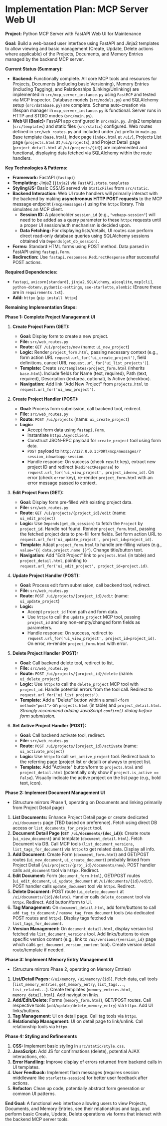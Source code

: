 # Implementation Plan: MCP Server Web UI

**Project:** Python MCP Server with FastAPI Web UI for Maintenance

**Goal:** Build a web-based user interface using FastAPI and Jinja2 templates to allow viewing and basic management (Create, Update, Delete actions where applicable) of the Projects, Documents, and Memory Entries managed by the backend MCP server.

**Current Status (Summary):**

* **Backend:** Functionally complete. All core MCP tools and resources for Projects, Documents (including basic Versioning), Memory Entries (including Tagging), and Relationships (Linking/Unlinking) are implemented in `src/mcp_server_instance.py` using `FastMCP` and tested via MCP Inspector. Database models (`src/models.py`) and SQLAlchemy setup (`src/database.py`) are complete. Schema auto-creation via lifespan manager in `mcp_server_instance.py` is functional. Server runs in HTTP and STDIO modes (`src/main.py`).
* **Web UI (Basic):** FastAPI app configured in `src/main.py`. Jinja2 templates (`src/templates`) and static files (`src/static`) configured. Web routes defined in `src/web_routes.py` and included under `/ui` prefix in `main.py`. Base template (`base.html`), index page (`index.html` at `/ui/`), Projects List page (`projects.html` at `/ui/projects`), and Project Detail page (`project_detail.html` at `/ui/projects/{id}`) are implemented and functional, displaying data fetched via SQLAlchemy within the route handlers.

**Key Technologies & Patterns:**

* **Framework:** FastAPI (`fastapi`)
* **Templating:** Jinja2 (`jinja2`) via `FastAPI.state.templates`
* **Styling/JS:** Basic CSS/JS served via `StaticFiles` from `src/static`.
* **Backend Interaction:** Web UI route handlers will primarily interact with the backend by making **asynchronous HTTP POST requests** to the MCP message endpoint (`/mcp/messages/`) using the `httpx` library. This simulates an MCP client.
    * **Session ID:** A placeholder `session_id` (e.g., `"webapp-session"`) will need to be added as a query parameter to these `httpx` requests until a proper UI session/auth mechanism is decided upon.
    * **Data Fetching:** For displaying lists/details, UI routes can perform direct read-only database queries using SQLAlchemy sessions obtained via `Depends(get_db_session)`.
* **Forms:** Standard HTML forms using POST method. Data parsed in FastAPI using `fastapi.Form`.
* **Redirection:** Use `fastapi.responses.RedirectResponse` after successful POST actions.

**Required Dependencies:**

* `fastapi`, `uvicorn[standard]`, `jinja2`, `SQLAlchemy`, `aiosqlite`, `mcp[cli]`, `python-dotenv`, `pydantic-settings`, `sse-starlette`, `alembic` (Ensure these are in `requirements.txt`).
* **Add:** `httpx` (`pip install httpx`)

**Remaining Implementation Steps:**

**Phase 1: Complete Project Management UI**

1.  **Create Project Form (GET):**
    * **Goal:** Display form to create a new project.
    * **File:** `src/web_routes.py`
    * **Route:** `GET /ui/projects/new` (name: `ui_new_project`)
    * **Logic:** Render `project_form.html`, passing necessary context (e.g., form action URL `request.url_for('ui_create_project')`, field definitions, cancel URL `request.url_for('ui_list_projects')`).
    * **Template:** Create `src/templates/project_form.html` (inherits `base.html`). Include fields for Name (text, required), Path (text, required), Description (textarea, optional), Is Active (checkbox).
    * **Navigation:** Add link "Add New Project" from `projects.html` to `request.url_for('ui_new_project')`.

2.  **Create Project Handler (POST):**
    * **Goal:** Process form submission, call backend tool, redirect.
    * **File:** `src/web_routes.py`
    * **Route:** `POST /ui/projects` (name: `ui_create_project`)
    * **Logic:**
        * Accept form data using `fastapi.Form`.
        * Instantiate `httpx.AsyncClient`.
        * Construct JSON-RPC payload for `create_project` tool using form data.
        * `POST` payload to `http://127.0.0.1:PORT/mcp/messages/?session_id=webapp-session`.
        * Handle response: On success (check `result` key), extract new project ID and redirect (`RedirectResponse`) to `request.url_for('ui_view_project', project_id=new_id)`. On error (check `error` key), re-render `project_form.html` with an error message passed to context.

3.  **Edit Project Form (GET):**
    * **Goal:** Display form pre-filled with existing project data.
    * **File:** `src/web_routes.py`
    * **Route:** `GET /ui/projects/{project_id}/edit` (name: `ui_edit_project`)
    * **Logic:** Use `Depends(get_db_session)` to fetch the `Project` by `project_id`. Handle not found. Render `project_form.html`, passing the fetched project data to pre-fill form fields. Set form action URL to `request.url_for('ui_update_project', project_id=project_id)`.
    * **Template:** Adapt `project_form.html` to handle pre-filling values (e.g., `value="{{ data.project.name }}"`). Change title/button text.
    * **Navigation:** Add "Edit Project" link to `projects.html` (in table) and `project_detail.html`, pointing to `request.url_for('ui_edit_project', project_id=project.id)`.

4.  **Update Project Handler (POST):**
    * **Goal:** Process edit form submission, call backend tool, redirect.
    * **File:** `src/web_routes.py`
    * **Route:** `POST /ui/projects/{project_id}/edit` (name: `ui_update_project`)
    * **Logic:**
        * Accept `project_id` from path and form data.
        * Use `httpx` to call the `update_project` MCP tool, passing `project_id` and any non-empty/changed form fields as parameters.
        * Handle response: On success, redirect to `request.url_for('ui_view_project', project_id=project_id)`. On error, re-render `project_form.html` with error.

5.  **Delete Project Handler (POST):**
    * **Goal:** Call backend delete tool, redirect to list.
    * **File:** `src/web_routes.py`
    * **Route:** `POST /ui/projects/{project_id}/delete` (name: `ui_delete_project`)
    * **Logic:** Use `httpx` to call the `delete_project` MCP tool with `project_id`. Handle potential errors from the tool call. Redirect to `request.url_for('ui_list_projects')`.
    * **Template:** Add a "Delete" button within a small `<form method="post">` on `projects.html` (in table) and `project_detail.html`. *Strongly recommend adding JavaScript `confirm()` dialog before form submission.*

6.  **Set Active Project Handler (POST):**
    * **Goal:** Call backend activate tool, redirect.
    * **File:** `src/web_routes.py`
    * **Route:** `POST /ui/projects/{project_id}/activate` (name: `ui_activate_project`)
    * **Logic:** Use `httpx` to call `set_active_project` tool. Redirect back to the referring page (project list or detail) or always to project list.
    * **Template:** Add "Activate" button/form to `projects.html` and `project_detail.html` (potentially only show if `project.is_active == False`). Visually indicate the active project on the list page (e.g., bold text, icon).

**Phase 2: Implement Document Management UI**

* (Structure mirrors Phase 1, operating on Documents and linking primarily from Project Detail page)
1.  **List Documents:** Enhance Project Detail page or create dedicated `/ui/documents` page (TBD based on preference). Fetch using direct DB access or `list_documents_for_project` tool.
2.  **Document Detail Page (`GET /ui/documents/{doc_id}`):** Create route (`ui_view_document`) and template (`document_detail.html`). Fetch Document via DB. Call MCP tools (`list_document_versions`, `list_tags_for_document`) via `httpx` to get related data. Display all info.
3.  **Add Document:** Create Form (`document_form.html`) and GET/POST routes (`ui_new_document`, `ui_create_document`) probably linked from Project Detail (`/ui/projects/{proj_id}/documents/new`). POST handler calls `add_document` tool via `httpx`. Redirect.
4.  **Edit Document:** Form (`document_form.html`), GET/POST routes (`ui_edit_document`, `ui_update_document` at `/ui/documents/{id}/edit`). POST handler calls `update_document` tool via `httpx`. Redirect.
5.  **Delete Document:** POST route (`ui_delete_document` at `/ui/documents/{id}/delete`). Handler calls `delete_document` tool via `httpx`. Redirect. Add button/form to UI.
6.  **Tag Management:** On `document_detail.html`, add form/buttons to call `add_tag_to_document` / `remove_tag_from_document` tools (via dedicated POST routes and `httpx`). Display tags fetched via `list_tags_for_document`.
7.  **Version Management:** On `document_detail.html`, display version list fetched via `list_document_versions` tool. Add links/buttons to view specific version content (e.g., link to `/ui/versions/{version_id}` page which calls `get_document_version_content` tool). Create version detail route/template if needed.

**Phase 3: Implement Memory Entry Management UI**

* (Structure mirrors Phase 2, operating on Memory Entries)
1.  **List/Detail Pages:** (`/ui/memory`, `/ui/memory/{id}`). Fetch data, call tools (`list_memory_entries`, `get_memory_entry`, `list_tags...`, `list_related...`). Create templates (`memory_entries.html`, `memory_detail.html`). Add navigation links.
2.  **Add/Edit/Delete:** Forms (`memory_form.html`), GET/POST routes. Call respective tools (`add/update/delete_memory_entry`) via `httpx`. Add UI links/buttons.
3.  **Tag Management:** UI on detail page. Call tag tools via `httpx`.
4.  **Relationship Management:** UI on detail page to link/unlink. Call relationship tools via `httpx`.

**Phase 4: Styling and Refinements**

1.  **CSS:** Implement basic styling in `src/static/style.css`.
2.  **JavaScript:** Add JS for confirmations (delete), potential AJAX interactions, etc.
3.  **Error Handling:** Improve display of errors returned from backend calls in UI templates.
4.  **User Feedback:** Implement flash messages (requires session middleware like `starlette-session`) for better user feedback after actions.
5.  **Refactor:** Clean up code, potentially abstract form generation or common UI patterns.

**End Goal:** A functional web interface allowing users to view Projects, Documents, and Memory Entries, see their relationships and tags, and perform basic Create, Update, Delete operations via forms that interact with the backend MCP server tools.
